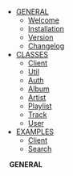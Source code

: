 - [GENERAL](/)
    - [Welcome](/)
    - [Installation](/basics/installation)
    - [Version](/basics/version)
    - [Changelog](/changelog)
- [CLASSES](/class/client)
    - [Client](/class/client)
    - [Util](/class/util)
    - [Auth](/class/auth)
    - [Album](/class/album)
    - [Artist](/class/artist)
    - [Playlist](/class/playlist)
    - [Track](/class/track)
    - [User](/class/user)
- [EXAMPLES](/example/client)
    - [Client](/example/client)
    - [Search](/example/search)

<div style="padding-left: 10px;">
    <font style="font-weight: bolder;">GENERAL</font>
</div>